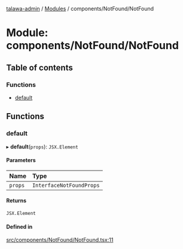 [talawa-admin](../README.md) / [Modules](../modules.md) / components/NotFound/NotFound

# Module: components/NotFound/NotFound

## Table of contents

### Functions

- [default](components_NotFound_NotFound.md#default)

## Functions

### default

▸ **default**(`props`): `JSX.Element`

#### Parameters

| Name | Type |
| :------ | :------ |
| `props` | `InterfaceNotFoundProps` |

#### Returns

`JSX.Element`

#### Defined in

[src/components/NotFound/NotFound.tsx:11](https://github.com/pateldivyesh1323/talawa-admin/blob/f5c4099/src/components/NotFound/NotFound.tsx#L11)
